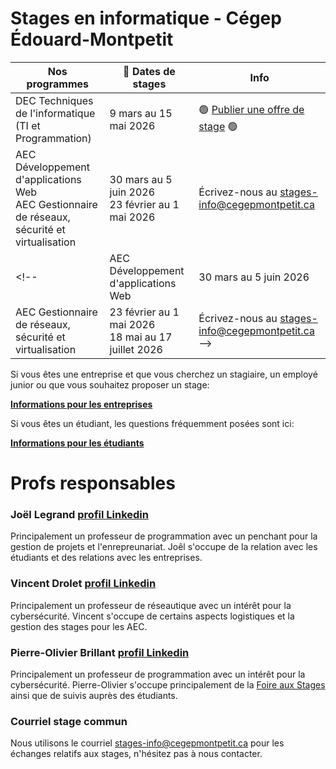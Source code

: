 # Stages en informatique - Cégep Édouard-Montpetit

| Nos programmes | 📅 Dates de stages | Info
| ------------- | ------------- | ------------- | 
| DEC Techniques de l'informatique (TI et Programmation) | 9 mars au 15 mai 2026 | 🟢 [Publier une offre de stage](https://forms.gle/kcUqUynxxaGmn6Be6) 🟢
| AEC Développement d'applications Web <br> AEC Gestionnaire de réseaux, sécurité et virtualisation | 30 mars au 5 juin 2026 <br> 23 février au 1 mai 2026 | Écrivez-nous au [stages-info@cegepmontpetit.ca](mailto:stages-info@cegepmontpetit.ca)
<!-- | AEC Développement d'applications Web | 30 mars au 5 juin 2026 | Écrivez-nous au [stages-info@cegepmontpetit.ca](mailto:stages-info@cegepmontpetit.ca)
| AEC Gestionnaire de réseaux, sécurité et virtualisation | 23 février au 1 mai 2026 <br> 18 mai au 17 juillet 2026 | Écrivez-nous au [stages-info@cegepmontpetit.ca](mailto:stages-info@cegepmontpetit.ca) -->

Si vous êtes une entreprise et que vous cherchez un stagiaire, un employé junior ou que vous souhaitez proposer un stage:

**[Informations pour les entreprises](entreprises)**

Si vous êtes un étudiant, les questions fréquemment posées sont ici:

**[Informations pour les étudiants](etudiants)**

# Profs responsables
### Joël Legrand [profil Linkedin](https://www.linkedin.com/in/joellegrand/)
Principalement un professeur de programmation avec un penchant pour la gestion de projets et l'enrepreunariat. Joêl s'occupe de la relation avec les étudiants et des relations avec les entreprises.

### Vincent Drolet [profil Linkedin](https://www.linkedin.com/in/vdrolet)
Principalement un professeur de réseautique avec un intérêt pour la cybersécurité. Vincent s'occupe de certains aspects logistiques et la gestion des stages pour les AEC.

### Pierre-Olivier Brillant [profil Linkedin](https://www.linkedin.com/in/pierreolivier-brillant/)
Principalement un professeur de programmation avec un intérêt pour la cybersécurité. Pierre-Olivier s'occupe principalement de la [Foire aux Stages](foire) ainsi que de suivis auprès des étudiants.

### Courriel stage commun
Nous utilisons le courriel [stages-info@cegepmontpetit.ca](mailto:stages-info@cegepmontpetit.ca) pour les échanges relatifs aux stages, n'hésitez pas à nous contacter.
